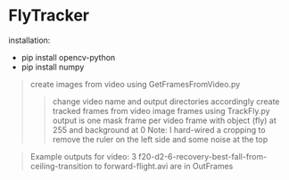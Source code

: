 # FlyTracker

installation:
  * pip install opencv-python
  * pip install numpy

> create images from video using GetFramesFromVideo.py
  >> change video name and output directories accordingly
> create tracked frames from video image frames using TrackFly.py
  >> output is one mask frame per video frame with object (fly) at 255 and background at 0
  >> Note: I hard-wired a cropping to remove the ruler on the left side and some noise at the top
  
> Example outputs for video: 3 f20-d2-6-recovery-best-fall-from-ceiling-transition to forward-flight.avi
are in OutFrames
